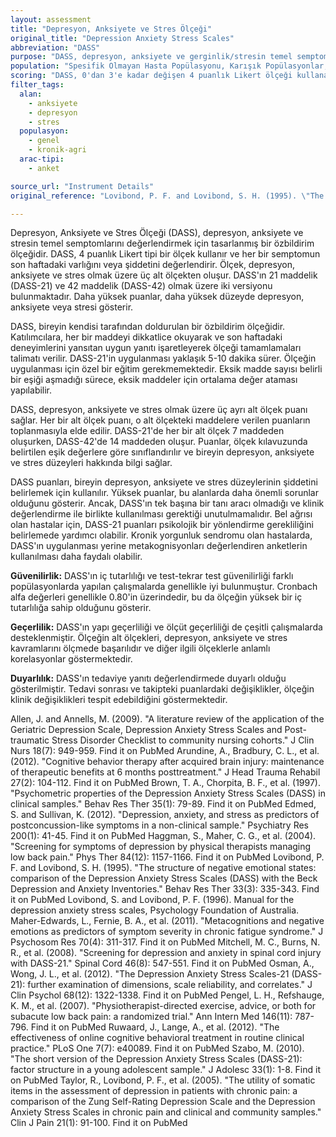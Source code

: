 ```yaml
---
layout: assessment
title: "Depresyon, Anksiyete ve Stres Ölçeği"
original_title: "Depression Anxiety Stress Scales"
abbreviation: "DASS"
purpose: "DASS, depresyon, anksiyete ve gerginlik/stresin temel semptomlarını değerlendirmek için tasarlanmış 21 veya 42 maddelik bir ölçektir."
population: "Spesifik Olmayan Hasta Popülasyonu, Karışık Popülasyonlar, Bel Ağrısı"
scoring: "DASS, 0'dan 3'e kadar değişen 4 puanlık Likert ölçeği kullanarak negatif duygusal semptomları değerlendirir. DASS 42 için her bir alt ölçekte 14 madde ile 3 alt ölçeğe (depresyon, anksiyete ve stres) sahiptir. Bu alt ölçekler, toplam madde puanlarının eklenmesiyle puanlanır ve 0 ila 42 arasında değişebilir. DASS-21, her bir alt ölçekte 7 madde bulunan tam testin basitleştirilmiş bir versiyonudur. DASS'ta daha yüksek bir puan, bu olumsuz duygusal semptomların daha büyük şiddetini veya sıklığını gösterir. Maksimum puan: 21 maddelik DASS için 63; 42 maddelik DASS için 126."
filter_tags:
  alan:
    - anksiyete
    - depresyon
    - stres
  populasyon:
    - genel
    - kronik-agri
  arac-tipi:
    - anket

source_url: "Instrument Details"
original_reference: "Lovibond, P. F. and Lovibond, S. H. (1995). \"The structure of negative emotional states: comparison of the Depression Anxiety Stress Scales (DASS) with the Beck Depression and Anxiety Inventories.\" Behav Res Ther 33(3): 335-343."

---
```



Depresyon, Anksiyete ve Stres Ölçeği (DASS), depresyon, anksiyete ve stresin temel semptomlarını değerlendirmek için tasarlanmış bir özbildirim ölçeğidir. DASS, 4 puanlık Likert tipi bir ölçek kullanır ve her bir semptomun son haftadaki varlığını veya şiddetini değerlendirir. Ölçek, depresyon, anksiyete ve stres olmak üzere üç alt ölçekten oluşur. DASS'ın 21 maddelik (DASS-21) ve 42 maddelik (DASS-42) olmak üzere iki versiyonu bulunmaktadır. Daha yüksek puanlar, daha yüksek düzeyde depresyon, anksiyete veya stresi gösterir.


DASS, bireyin kendisi tarafından doldurulan bir özbildirim ölçeğidir. Katılımcılara, her bir maddeyi dikkatlice okuyarak ve son haftadaki deneyimlerini yansıtan uygun yanıtı işaretleyerek ölçeği tamamlamaları talimatı verilir. DASS-21'in uygulanması yaklaşık 5-10 dakika sürer. Ölçeğin uygulanması için özel bir eğitim gerekmemektedir. Eksik madde sayısı belirli bir eşiği aşmadığı sürece, eksik maddeler için ortalama değer ataması yapılabilir.


DASS, depresyon, anksiyete ve stres olmak üzere üç ayrı alt ölçek puanı sağlar. Her bir alt ölçek puanı, o alt ölçekteki maddelere verilen puanların toplanmasıyla elde edilir. DASS-21'de her bir alt ölçek 7 maddeden oluşurken, DASS-42'de 14 maddeden oluşur. Puanlar, ölçek kılavuzunda belirtilen eşik değerlere göre sınıflandırılır ve bireyin depresyon, anksiyete ve stres düzeyleri hakkında bilgi sağlar.


DASS puanları, bireyin depresyon, anksiyete ve stres düzeylerinin şiddetini belirlemek için kullanılır. Yüksek puanlar, bu alanlarda daha önemli sorunlar olduğunu gösterir. Ancak, DASS'ın tek başına bir tanı aracı olmadığı ve klinik değerlendirme ile birlikte kullanılması gerektiği unutulmamalıdır. Bel ağrısı olan hastalar için, DASS-21 puanları psikolojik bir yönlendirme gerekliliğini belirlemede yardımcı olabilir. Kronik yorgunluk sendromu olan hastalarda, DASS'ın uygulanması yerine metakognisyonları değerlendiren anketlerin kullanılması daha faydalı olabilir.


**Güvenilirlik:** DASS'ın iç tutarlılığı ve test-tekrar test güvenilirliği farklı popülasyonlarda yapılan çalışmalarda genellikle iyi bulunmuştur. Cronbach alfa değerleri genellikle 0.80'in üzerindedir, bu da ölçeğin yüksek bir iç tutarlılığa sahip olduğunu gösterir.

**Geçerlilik:** DASS'ın yapı geçerliliği ve ölçüt geçerliliği de çeşitli çalışmalarda desteklenmiştir. Ölçeğin alt ölçekleri, depresyon, anksiyete ve stres kavramlarını ölçmede başarılıdır ve diğer ilgili ölçeklerle anlamlı korelasyonlar göstermektedir.

**Duyarlılık:** DASS'ın tedaviye yanıtı değerlendirmede duyarlı olduğu gösterilmiştir. Tedavi sonrası ve takipteki puanlardaki değişiklikler, ölçeğin klinik değişiklikleri tespit edebildiğini göstermektedir.


Allen, J. and Annells, M. (2009). "A literature review of the application of the Geriatric Depression Scale, Depression Anxiety Stress Scales and Post-traumatic Stress Disorder Checklist to community nursing cohorts." J Clin Nurs 18(7): 949-959.
Find it on PubMed
Arundine, A., Bradbury, C. L., et al. (2012). "Cognitive behavior therapy after acquired brain injury: maintenance of therapeutic benefits at 6 months posttreatment." J Head Trauma Rehabil 27(2): 104-112.
Find it on PubMed
Brown, T. A., Chorpita, B. F., et al. (1997). "Psychometric properties of the Depression Anxiety Stress Scales (DASS) in clinical samples." Behav Res Ther 35(1): 79-89.
Find it on PubMed
Edmed, S. and Sullivan, K. (2012). "Depression, anxiety, and stress as predictors of postconcussion-like symptoms in a non-clinical sample." Psychiatry Res 200(1): 41-45.
Find it on PubMed
Haggman, S., Maher, C. G., et al. (2004). "Screening for symptoms of depression by physical therapists managing low back pain." Phys Ther 84(12): 1157-1166.
Find it on PubMed
Lovibond, P. F. and Lovibond, S. H. (1995). "The structure of negative emotional states: comparison of the Depression Anxiety Stress Scales (DASS) with the Beck Depression and Anxiety Inventories." Behav Res Ther 33(3): 335-343.
Find it on PubMed
Lovibond, S. and Lovibond, P. F. (1996). Manual for the depression anxiety stress scales, Psychology Foundation of Australia. Maher-Edwards, L., Fernie, B. A., et al. (2011). "Metacognitions and negative emotions as predictors of symptom severity in chronic fatigue syndrome." J Psychosom Res 70(4): 311-317.
Find it on PubMed
Mitchell, M. C., Burns, N. R., et al. (2008). "Screening for depression and anxiety in spinal cord injury with DASS-21." Spinal Cord 46(8): 547-551.
Find it on PubMed
Osman, A., Wong, J. L., et al. (2012). "The Depression Anxiety Stress Scales-21 (DASS-21): further examination of dimensions, scale reliability, and correlates." J Clin Psychol 68(12): 1322-1338.
Find it on PubMed
Pengel, L. H., Refshauge, K. M., et al. (2007). "Physiotherapist-directed exercise, advice, or both for subacute low back pain: a randomized trial." Ann Intern Med 146(11): 787-796.
Find it on PubMed
Ruwaard, J., Lange, A., et al. (2012). "The effectiveness of online cognitive behavioral treatment in routine clinical practice." PLoS One 7(7): e40089.
Find it on PubMed
Szabo, M. (2010). "The short version of the Depression Anxiety Stress Scales (DASS-21): factor structure in a young adolescent sample." J Adolesc 33(1): 1-8.
Find it on PubMed
Taylor, R., Lovibond, P. F., et al. (2005). "The utility of somatic items in the assessment of depression in patients with chronic pain: a comparison of the Zung Self-Rating Depression Scale and the Depression Anxiety Stress Scales in chronic pain and clinical and community samples." Clin J Pain 21(1): 91-100.
Find it on PubMed
```